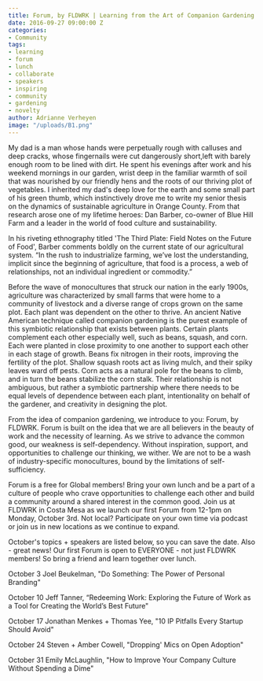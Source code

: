 ```yaml
---
title: Forum, by FLDWRK | Learning from the Art of Companion Gardening
date: 2016-09-27 09:00:00 Z
categories:
- Community
tags:
- learning
- forum
- lunch
- collaborate
- speakers
- inspiring
- community
- gardening
- novelty
author: Adrianne Verheyen
image: "/uploads/B1.png"
---
```


My dad is a man whose hands were perpetually rough with calluses and deep cracks, whose fingernails were cut dangerously short,left with barely enough room to be lined with dirt. He spent his evenings after work and his weekend mornings in our garden, wrist deep in the familiar warmth of soil that was nourished by our friendly hens and the roots of our thriving plot of vegetables. I inherited my dad's deep love for the earth and some small part of his green thumb, which instinctively drove me to write my senior thesis on the dynamics of sustainable agriculture in Orange County. From that research arose one of my lifetime heroes: Dan Barber, co-owner of Blue Hill Farm and a leader in the world of food culture and sustainability. 

<!-- more -->

In his riveting ethnography titled 'The Third Plate: Field Notes on the Future of Food', Barber comments boldly on the current state of our agricultural system. “In the rush to industrialize farming, we’ve lost the understanding, implicit since the beginning of agriculture, that food is a process, a web of relationships, not an individual ingredient or commodity.” 

Before the wave of monocultures that struck our nation in the early 1900s, agriculture was characterized by small farms that were home to a community of livestock and a diverse range of crops grown on the same plot. Each plant was dependent on the other to thrive. An ancient Native American technique called companion gardening is the purest example of this symbiotic relationship that exists between plants. Certain plants complement each other especially well, such as beans, squash, and corn. Each were planted in close proximity to one another to support each other in each stage of growth. Beans fix nitrogen in their roots, improving the fertility of the plot. Shallow squash roots act as living mulch, and their spiky leaves ward off pests. Corn acts as a natural pole for the beans to climb, and in turn the beans stabilize the corn stalk. Their relationship is not ambiguous, but rather a symbiotic partnership where there needs to be equal levels of dependence between each plant, intentionality on behalf of the gardener, and creativity in designing the plot. 

From the idea of companion gardening, we introduce to you: Forum, by FLDWRK. Forum is built on the idea that we are all believers in the beauty of work and the necessity of learning. As we strive to advance the common good, our weakness is self-dependency. Without inspiration, support, and opportunities to challenge our thinking, we wither. We are not to be a wash of industry-specific monocultures, bound by the limitations of self-sufficiency. 

Forum is a free for Global members! Bring your own lunch and be a part of a culture of people who crave opportunities to challenge each other and build a community around a shared interest in the common good. Join us at FLDWRK  in Costa Mesa as we launch our first Forum from 12-1pm on Monday, October 3rd. Not local? Participate on your own time via podcast or join us in new locations as we continue to expand.

October's topics + speakers are listed below, so you can save the date. Also - great news! Our first Forum is open to EVERYONE - not just FLDWRK members! So bring a friend and learn together over lunch.

October 3 Joel Beukelman, "Do Something: The Power of Personal Branding" 

October 10 Jeff Tanner, “Redeeming Work: Exploring the Future of Work as a Tool for Creating the World’s Best Future"

October 17 Jonathan Menkes + Thomas Yee, "10 IP Pitfalls Every Startup Should Avoid"

October 24 Steven + Amber Cowell, "Dropping' Mics on Open Adoption"

October 31 Emily McLaughlin, "How to Improve Your Company Culture Without Spending a Dime"